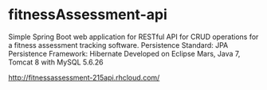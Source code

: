 # fitnessAssessment-api
Simple Spring Boot web application for RESTful API for CRUD operations for a fitness assessment tracking software.
Persistence Standard: JPA
Persistence Framework: Hibernate
Developed on Eclipse Mars, Java 7, Tomcat 8 with MySQL 5.6.26

http://fitnessassessment-215api.rhcloud.com/
